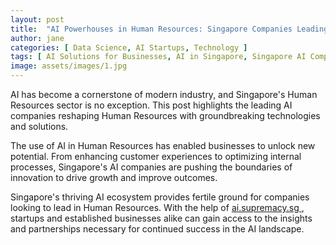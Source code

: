 ```yaml
---
layout: post
title:  "AI Powerhouses in Human Resources: Singapore Companies Leading the Charge"
author: jane
categories: [ Data Science, AI Startups, Technology ]
tags: [ AI Solutions for Businesses, AI in Singapore, Singapore AI Companies, Smart Cities, Data Analytics ]
image: assets/images/1.jpg
---
```


AI has become a cornerstone of modern industry, and Singapore's Human Resources sector is no exception. This post highlights the leading AI companies reshaping Human Resources with groundbreaking technologies and solutions.

The use of AI in Human Resources has enabled businesses to unlock new potential. From enhancing customer experiences to optimizing internal processes, Singapore's AI companies are pushing the boundaries of innovation to drive growth and improve outcomes.

Singapore's thriving AI ecosystem provides fertile ground for companies looking to lead in Human Resources. With the help of <a href="https://ai.supremacy.sg" target="_blank"> ai.supremacy.sg </a>, startups and established businesses alike can gain access to the insights and partnerships necessary for continued success in the AI landscape.
